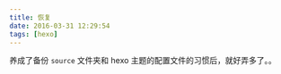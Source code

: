 ```yaml
---
title: 恢复
date: 2016-03-31 12:29:54
tags: [hexo]
---
```


养成了备份 `source` 文件夹和 hexo 主题的配置文件的习惯后，就好弄多了。。
